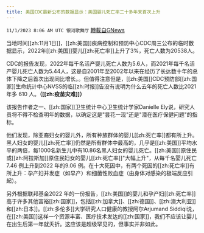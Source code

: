 ```yaml
---
title: 美国CDC最新公布的数据显示：美国婴儿死亡率二十多年来首次上升
---
```

`11/1/2023 8:06 AM UTC 银河歌舞厅` [轉載自GNews](https://gnews.org/articles/1907288)

当地时间[[zh:11月1日]]，[[zh:美国]]疾病控制和预防中心CDC周三公布的临时数据显示，2022年[[zh:美国]]婴儿[[zh:死亡率]]上升了3%，死亡人数为20538人。

CDC的报告发现，2022年每千名活产婴儿死亡人数为5.6人，而2021年每千名活产婴儿死亡人数为5.44人，这是自2001年至2002年以来在经历了长达数十年的总体下降之后首次出现同比增长。。但值得注意但是，[[zh:美国]]CDC预防部[[zh:国家]]生命统计中心NVSS的临[[zh:时报]]告没有说明为什么去年的死亡人数比2021年多 610 人。**（[[zh:疫苗灾难]]）**

该报告作者之一、[[zh:国家]]卫生统计中心卫生统计学家Danielle Ely说，研究人员将不得不检查明年的数据，以确定这是"昙花一现"还是"潜在医疗保健问题"的指标。

他们发现，除亚裔妇女的婴儿外，所有种族群体的婴儿[[zh:死亡率]]都有所上升。黑人妇女的婴儿[[zh:死亡率]]仍然是所有群体中最高的，几乎是[[zh:美国]]平均水平的两倍，每1000名新生儿中有10.86名黑人妇女的婴儿死亡。[[zh:美国]]原住民或[[zh:阿拉斯加]]原住民妇女的婴儿[[zh:死亡率]]"大幅上升"，从每千名婴儿死亡7.46 例上升到2022 年的9.06 例。在十大死因中，有两个死因的[[zh:死亡率]]有所上升：孕产妇并发症（如早产）和细菌性败血症（由身体对感染的极端反应引起）。
 

另外根据联邦基金2022 年的一份报告，[[zh:美国]]的婴儿和孕产妇[[zh:死亡率]]高于许多其他富裕[[zh:国家]]，包括[[zh:加拿大]]、[[zh:德国]]、[[zh:澳大利亚]]和[[zh:日本]]。[[zh:多伦多]]大学研究人口健康的教授阿尔Arjumand Siddiqi说，在[[zh:美国]]这样一个资源丰富、医疗技术发达的[[zh:国家]]，我们不应该让婴儿在出生后第一年就夭折。这应该是超级罕见的，但事实并非如此。
